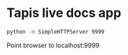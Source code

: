 # Tapis live docs app

```bash
python -m SimpleHTTPServer 9999
```
Point browser to localhost:9999




